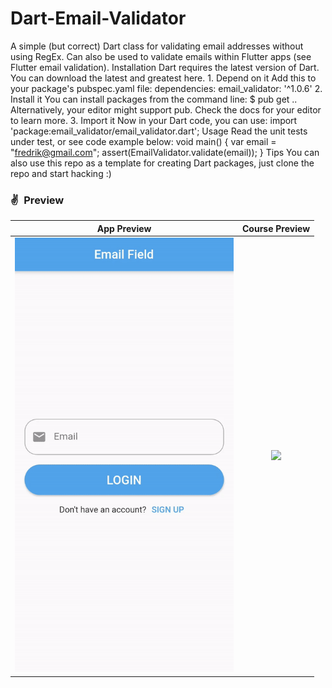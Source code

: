 # Dart-Email-Validator
A simple (but correct) Dart class for validating email addresses without using RegEx. Can also be used to validate emails within Flutter apps (see Flutter email validation).  Installation  Dart requires the latest version of Dart. You can download the latest and greatest here.  1. Depend on it  Add this to your package's pubspec.yaml file:  dependencies:     email_validator: '^1.0.6' 2. Install it You can install packages from the command line:  $ pub get .. Alternatively, your editor might support pub. Check the docs for your editor to learn more.  3. Import it Now in your Dart code, you can use:  import 'package:email_validator/email_validator.dart'; Usage  Read the unit tests under test, or see code example below:  void main() {      var email = "fredrik@gmail.com"; assert(EmailValidator.validate(email)); } Tips  You can also use this repo as a template for creating Dart packages, just clone the repo and start hacking :)

### ✌&ensp;Preview

|              App Preview             |             Course Preview           |
| :----------------------------------: | :----------------------------------: |
| <a href="https://www.youtube.com/watch?v=mXyifVJ-NFc" target="_blank"><img src="preview.gif" width="350"></a> | <a href="https://johannesmilke.teachable.com/p/home" target="_blank"><img src="https://firebasestorage.googleapis.com/v0/b/web-johannesmilke.appspot.com/o/other%2Fgithub_ad.png?alt=media" width="350"></a> |
